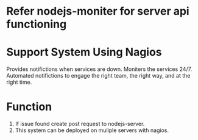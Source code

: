 # Refer nodejs-moniter for server api functioning

# Support System Using Nagios
Provides notifictions when services are down.
Moniters the services 24/7.
Automated notifictions to engage the right team, the right way, and at the right time.

# Function
1. If issue found create post request to nodejs-server.
2. This system can be deployed on muliple servers with nagios.
